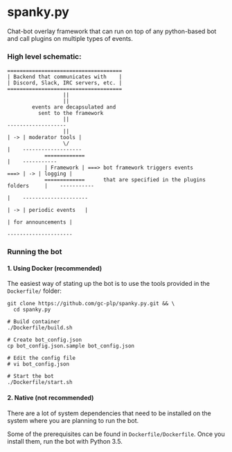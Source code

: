 # spanky.py

Chat-bot overlay framework that can run on top of any python-based bot and call plugins on multiple types of events.

### High level schematic:

```
=====================================
| Backend that communicates with    |
| Discord, Slack, IRC servers, etc. |
=====================================
                  ||
                  ||
        events are decapsulated and 
          sent to the framework
                  ||                                                              -------------------
                  ||                                                         | -> | moderator tools |
                  \/                                                         |    -------------------
            =============                                                    |    -----------
            | Framework | ===> bot framework triggers events            ===> | -> | logging |
            =============      that are specified in the plugins folders     |    -----------
                                                                             |    ---------------------
                                                                             | -> | periodic events   |
                                                                                  | for announcements |
                                                                                  ---------------------
```

### Running the bot

#### 1. Using Docker (recommended)
The easiest way of stating up the bot is to use the tools provided in the `Dockerfile/` folder:

```
git clone https://github.com/gc-plp/spanky.py.git && \
  cd spanky.py

# Build container
./Dockerfile/build.sh

# Create bot_config.json
cp bot_config.json.sample bot_config.json

# Edit the config file
# vi bot_config.json

# Start the bot
./Dockerfile/start.sh
```

#### 2. Native (not recommended)

There are a lot of system dependencies that need to be installed on the system where you are planning to run the bot.

Some of the prerequisites can be found in `Dockerfile/Dockerfile`. Once you install them, run the bot with Python 3.5.

